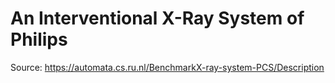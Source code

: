 # An Interventional X-Ray System of Philips

Source: https://automata.cs.ru.nl/BenchmarkX-ray-system-PCS/Description
